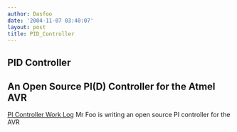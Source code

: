```yaml
---
author: Dasfoo
date: '2004-11-07 03:40:07'
layout: post
title: PID_Controller
---
```


## PID Controller

An Open Source PI(D) Controller for the Atmel AVR
----

[PI Controller Work Log](PI_Controller_Work_Log.html)
Mr Foo is writing an open source PI controller for the AVR

